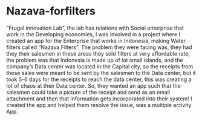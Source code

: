 # Nazava-forfilters

“Frugal innovation Lab”, the lab has relations with Social enterprise that
work in the Developing economies, I was involved in a project where I created an app for the Enterprise
that works in Indonesia, making Water filters called “Nazava Filters”. The problem they were facing was,
they had they their salesmen in these areas they sold filters at very affordable rate, the problem was
that Indonesia is made up of lot small islands, and the company’s Data center was located in the Capital
city, so the receipts from these sales were meant to be sent by the salesmen to the Data center, but it
took 5-6 days for the receipts to reach the data center, this was creating a lot of chaos at their Data
center. So, they wanted an app such that the salesmen could take a picture of the receipt and send as an
email attachment and then that information gets incorporated into their system! I created the app and
helped them resolve the issue, was a multiple activity App.

